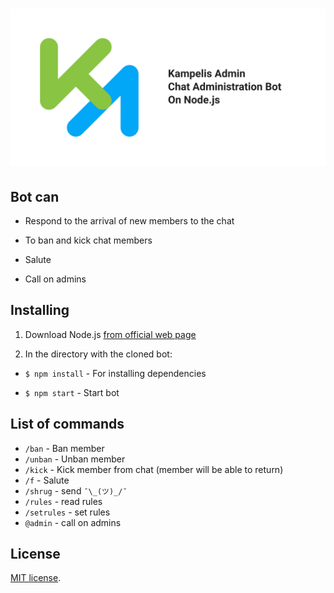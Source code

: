 # ![Kampelis Admin](./header.png)

## Bot can

- Respond to the arrival of new members to the chat

- To ban and kick chat members

- Salute

- Call on admins

## Installing

1. Download Node.js [from official web page](https://nodejs.org/)

1. In the directory with the cloned bot:

- `$ npm install` - For installing dependencies

- `$ npm start` - Start bot

## List of commands

- `/ban` - Ban member
- `/unban` - Unban member
- `/kick` - Kick member from chat (member will be able to return)
- `/f` - Salute
- `/shrug` - send `¯\_(ツ)_/¯`
- `/rules` - read rules
- `/setrules` - set rules
- `@admin` - call on admins

## License

[MIT license](./LICENSE).
